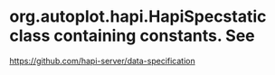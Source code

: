 # org.autoplot.hapi.HapiSpecstatic class containing constants.  See
 https://github.com/hapi-server/data-specification

